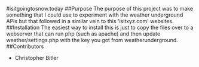 #isitgoingtosnow.today
##Purpose
The purpose of this project was to make something that I could use to experiment with the weather underground APIs
but that followed in a similar vein to this 'isitxyz.com' websites.
##Installation
The easiest way to install this is just to copy the files over to a webserver that can run php (such as apache) and then update weather/settings.php with the key you got from weatherunderground.
##Contributors
- Christopher Bitler
